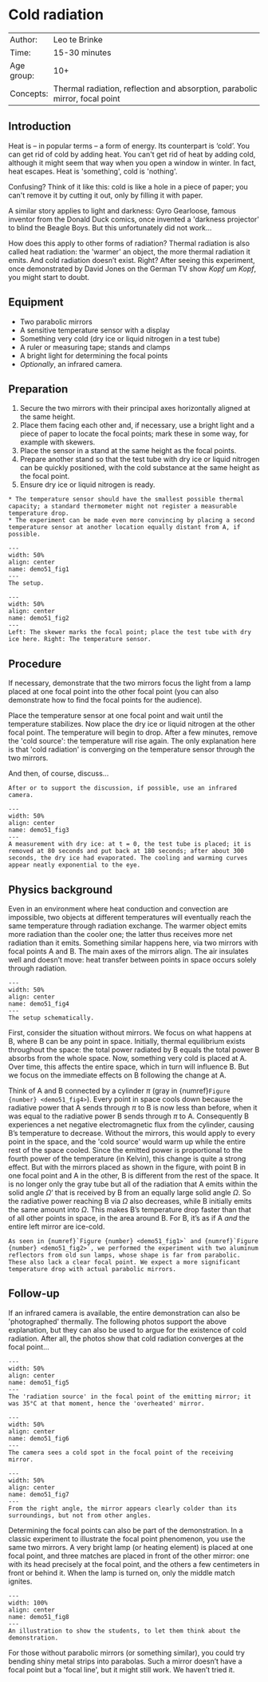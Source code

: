 # Cold radiation

<table style="width: 100%; border-collapse: collapse; border: none;">
    <tr style="background-color: var(--background-color);">  
        <td style="text-align: left; padding: 3px; border: none; color: var(--text-color)">Author:</td>
        <td style="text-align: left; padding: 3px; border: none; color: var(--text-color)">Leo te Brinke</td>
    </tr>
    <tr style="background-color: var(--background-color);"> 
        <td style="text-align: left; padding: 3px; border: none; color: var(--text-color)">Time:</td>
        <td style="text-align: left; padding: 3px; border: none; color: var(--text-color)">15-30 minutes</td>
    </tr>
    <tr style="background-color: var(--background-color);"> 
        <td style="text-align: left; padding: 3px; border: none; color: var(--text-color)">Age group:</td>
        <td style="text-align: left; padding: 3px; border: none; color: var(--text-color)">10+</td>
    </tr>
    <tr style="background-color: var(--background-color);"> 
        <td style="text-align: left; padding: 3px; border: none; color: var(--text-color)">Concepts:</td>
        <td style="text-align: left; padding: 3px; border: none; color: var(--text-color)">Thermal radiation, reflection and absorption, parabolic mirror, focal point</td>
    </tr>
</table>

## Introduction
Heat is – in popular terms – a form of energy. Its counterpart is ‘cold’. You can get rid of cold by adding heat. You can't get rid of heat by adding cold, although it might seem that way when you open a window in winter. In fact, heat escapes. Heat is 'something', cold is 'nothing'. 

Confusing? Think of it like this: cold is like a hole in a piece of paper; you can't remove it by cutting it out, only by filling it with paper. 

A similar story applies to light and darkness: Gyro Gearloose, famous inventor from the Donald Duck comics, once invented a 'darkness projector' to blind the Beagle Boys. But this unfortunately did not work...

How does this apply to other forms of radiation? Thermal radiation is also called heat radiation: the 'warmer' an object, the more thermal radiation it emits. And cold radiation doesn’t exist. Right?
After seeing this experiment, once demonstrated by David Jones on the German TV show *Kopf um Kopf*, you might start to doubt.

## Equipment
* Two parabolic mirrors
* A sensitive temperature sensor with a display
* Something very cold (dry ice or liquid nitrogen in a test tube)
* A ruler or measuring tape; stands and clamps
* A bright light for determining the focal points
* *Optionally*, an infrared camera.

## Preparation
1. Secure the two mirrors with their principal axes horizontally aligned at the same height.
2. Place them facing each other and, if necessary, use a bright light and a piece of paper to locate the focal points; mark these in some way, for example with skewers.
3. Place the sensor in a stand at the same height as the focal points.
4. Prepare another stand so that the test tube with dry ice or liquid nitrogen can be quickly positioned, with the cold substance at the same height as the focal point.
5. Ensure dry ice or liquid nitrogen is ready.

```{tip}
* The temperature sensor should have the smallest possible thermal capacity; a standard thermometer might not register a measurable temperature drop.
* The experiment can be made even more convincing by placing a second temperature sensor at another location equally distant from A, if possible.
```

```{figure} B44_LtB03_foto1.jpg
---
width: 50%
align: center
name: demo51_fig1
---
The setup.
```

```{figure} B44_LtB03_foto2_and_3_site.jpg
---
width: 50%
align: center
name: demo51_fig2
---
Left: The skewer marks the focal point; place the test tube with dry ice here. Right: The temperature sensor.
```
## Procedure

If necessary, demonstrate that the two mirrors focus the light from a lamp placed at one focal point into the other focal point (you can also demonstrate how to find the focal points for the audience).

Place the temperature sensor at one focal point and wait until the temperature stabilizes. Now place the dry ice or liquid nitrogen at the other focal point. The temperature will begin to drop. After a few minutes, remove the 'cold source': the temperature will rise again. The only explanation here is that 'cold radiation' is converging on the temperature sensor through the two mirrors.

And then, of course, discuss...

```{tip}
After or to support the discussion, if possible, use an infrared camera.
```

```{figure} B44_LtB03_foto4a.jpg
---
width: 50%
align: center
name: demo51_fig3
---
A measurement with dry ice: at t = 0, the test tube is placed; it is removed at 80 seconds and put back at 180 seconds; after about 300 seconds, the dry ice had evaporated. The cooling and warming curves appear neatly exponential to the eye.
```

## Physics background
Even in an environment where heat conduction and convection are impossible, two objects at different temperatures will eventually reach the same temperature through radiation exchange. The warmer object emits more radiation than the cooler one; the latter thus receives more net radiation than it emits.
Something similar happens here, via two mirrors with focal points A and B.
The main axes of the mirrors align. The air insulates well and doesn’t move: heat transfer between points in space occurs solely through radiation.  

```{figure} B43_LtB03_fig1.jpg
---
width: 50%
align: center
name: demo51_fig4
---
The setup schematically.
```

First, consider the situation without mirrors. We focus on what happens at B, where B can be any point in space. Initially, thermal equilibrium exists throughout the space: the total power radiated by B equals the total power B absorbs from the whole space. Now, something very cold is placed at A. Over time, this affects the entire space, which in turn will influence B. But we focus on the immediate effects on B following the change at A. 

Think of A and B connected by a cylinder $\pi$ (gray in {numref}`Figure {number} <demo51_fig4>`). Every point in space cools down because the radiative power that A sends through $\pi$ to B is now less than before, when it was equal to the radiative power B sends through $\pi$ to A. Consequently B experiences a net negative electromagnetic flux from the cylinder, causing B’s temperature to decrease. Without the mirrors, this would apply to every point in the space, and the 'cold source' would warm up while the entire rest of the space cooled. Since the emitted power is proportional to the fourth power of the temperature (in Kelvin), this change is quite a strong effect.
But with the mirrors placed as shown in the figure, with point B in one focal point and A in the other, B is different from the rest of the space. It is no longer only the gray tube but all of the radiation that A emits within the solid angle $\Omega$’ that is received by B from an equally large solid angle $\Omega$. So the radiative power reaching B via $\Omega$ also decreases, while B initially emits the same amount into $\Omega$. This makes B’s temperature drop faster than that of all other points in space, in the area around B. For B, it’s as if A *and* the entire left mirror are ice-cold.

```{tip}
As seen in {numref}`Figure {number} <demo51_fig1>` and {numref}`Figure {number} <demo51_fig2>`, we performed the experiment with two aluminum reflectors from old sun lamps, whose shape is far from parabolic. These also lack a clear focal point. We expect a more significant temperature drop with actual parabolic mirrors.
```

## Follow-up
If an infrared camera is available, the entire demonstration can also be 'photographed' thermally. The following photos support the above explanation, but they can also be used to argue for the existence of cold radiation. After all, the photos show that cold radiation converges at the focal point...

```{figure} B44_LtB03_foto5.jpg
---
width: 50%
align: center
name: demo51_fig5
---
The 'radiation source' in the focal point of the emitting mirror; it was 35°C at that moment, hence the 'overheated' mirror.
```

```{figure} B44_LtB03_foto6.jpg
---
width: 50%
align: center
name: demo51_fig6
---
The camera sees a cold spot in the focal point of the receiving mirror.
```

```{figure} B44_LtB03_foto7.jpg
---
width: 50%
align: center
name: demo51_fig7
---
From the right angle, the mirror appears clearly colder than its surroundings, but not from other angles.
```

Determining the focal points can also be part of the demonstration.
In a classic experiment to illustrate the focal point phenomenon, you use the same two mirrors. A very bright lamp (or heating element) is placed at one focal point, and three matches are placed in front of the other mirror: one with its head precisely at the focal point, and the others a few centimeters in front or behind it. When the lamp is turned on, only the middle match ignites.

```{figure} B43_LtB03_conceptcartoon.jpg
---
width: 100%
align: center
name: demo51_fig8
---
An illustration to show the students, to let them think about the demonstration. 
```

For those without parabolic mirrors (or something similar), you could try bending shiny metal strips into parabolas. Such a mirror doesn’t have a focal point but a 'focal line', but it might still work. We haven’t tried it.

